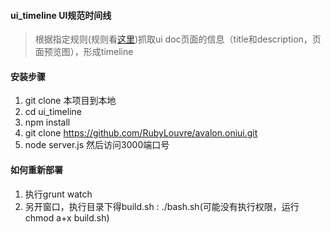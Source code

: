 #### **ui_timeline UI规范时间线**

> 根据指定规则(规则看[这里][1])抓取ui doc页面的信息（title和description，页面预览图），形成timeline

#### **安装步骤**

 1. git clone 本项目到本地
 2. cd ui_timeline
 3. npm install
 4. git clone https://github.com/RubyLouvre/avalon.oniui.git
 5. node server.js 然后访问3000端口号

#### **如何重新部署**

 1. 执行grunt watch
 2. 另开窗口，执行目录下得build.sh : ./bash.sh(可能没有执行权限，运行chmod a+x build.sh)

 
  [1]: http://wiki.corp.qunar.com/pages/viewpage.action?pageId=58054844
